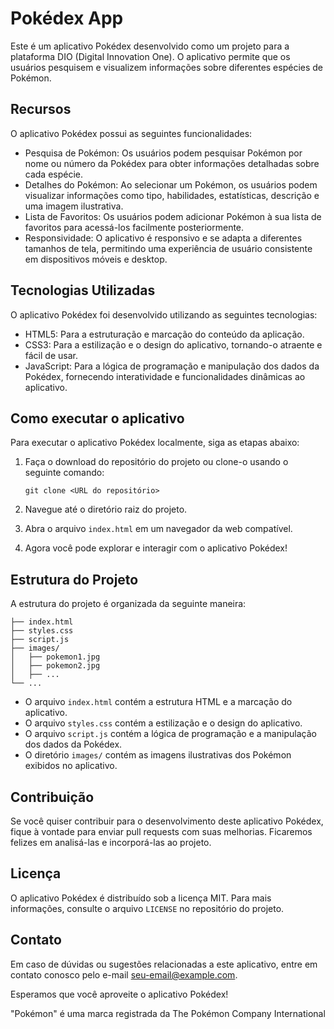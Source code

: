 # Pokédex App

Este é um aplicativo Pokédex desenvolvido como um projeto para a plataforma DIO (Digital Innovation One). O aplicativo permite que os usuários pesquisem e visualizem informações sobre diferentes espécies de Pokémon.

## Recursos

O aplicativo Pokédex possui as seguintes funcionalidades:

- Pesquisa de Pokémon: Os usuários podem pesquisar Pokémon por nome ou número da Pokédex para obter informações detalhadas sobre cada espécie.
- Detalhes do Pokémon: Ao selecionar um Pokémon, os usuários podem visualizar informações como tipo, habilidades, estatísticas, descrição e uma imagem ilustrativa.
- Lista de Favoritos: Os usuários podem adicionar Pokémon à sua lista de favoritos para acessá-los facilmente posteriormente.
- Responsividade: O aplicativo é responsivo e se adapta a diferentes tamanhos de tela, permitindo uma experiência de usuário consistente em dispositivos móveis e desktop.

## Tecnologias Utilizadas

O aplicativo Pokédex foi desenvolvido utilizando as seguintes tecnologias:

- HTML5: Para a estruturação e marcação do conteúdo da aplicação.
- CSS3: Para a estilização e o design do aplicativo, tornando-o atraente e fácil de usar.
- JavaScript: Para a lógica de programação e manipulação dos dados da Pokédex, fornecendo interatividade e funcionalidades dinâmicas ao aplicativo.

## Como executar o aplicativo

Para executar o aplicativo Pokédex localmente, siga as etapas abaixo:

1. Faça o download do repositório do projeto ou clone-o usando o seguinte comando:
   ```
   git clone <URL do repositório>
   ```
2. Navegue até o diretório raiz do projeto.

3. Abra o arquivo `index.html` em um navegador da web compatível.

4. Agora você pode explorar e interagir com o aplicativo Pokédex!

## Estrutura do Projeto

A estrutura do projeto é organizada da seguinte maneira:

```
├── index.html
├── styles.css
├── script.js
├── images/
│   ├── pokemon1.jpg
│   ├── pokemon2.jpg
│   ├── ...
└── ...
```

- O arquivo `index.html` contém a estrutura HTML e a marcação do aplicativo.
- O arquivo `styles.css` contém a estilização e o design do aplicativo.
- O arquivo `script.js` contém a lógica de programação e a manipulação dos dados da Pokédex.
- O diretório `images/` contém as imagens ilustrativas dos Pokémon exibidos no aplicativo.

## Contribuição

Se você quiser contribuir para o desenvolvimento deste aplicativo Pokédex, fique à vontade para enviar pull requests com suas melhorias. Ficaremos felizes em analisá-las e incorporá-las ao projeto.

## Licença

O aplicativo Pokédex é distribuído sob a licença MIT. Para mais informações, consulte o arquivo `LICENSE` no repositório do projeto.

## Contato

Em caso de dúvidas ou sugestões relacionadas a este aplicativo, entre em contato conosco pelo e-mail [seu-email@example.com](mailto:seu-email@example.com).

Esperamos que você aproveite o aplicativo Pokédex!

"Pokémon" é uma marca registrada da The Pokémon Company International